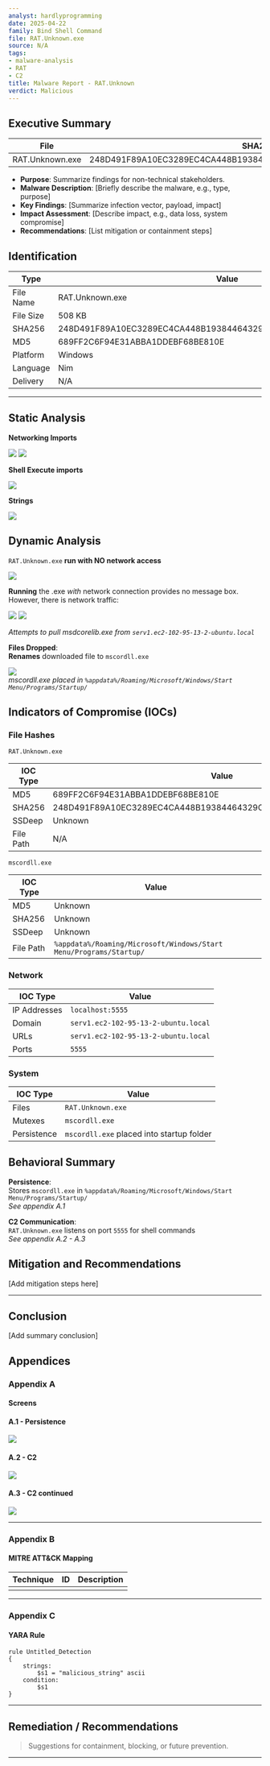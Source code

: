 ```yaml
---
analyst: hardlyprogramming
date: 2025-04-22
family: Bind Shell Command
file: RAT.Unknown.exe
source: N/A
tags:
- malware-analysis
- RAT
- C2
title: Malware Report - RAT.Unknown
verdict: Malicious
---
```


## Executive Summary

| File | SHA256 |
|----|----|
| RAT.Unknown.exe | 248D491F89A10EC3289EC4CA448B19384464329C442BAC395F680C4F3A345C8C |

- **Purpose**: Summarize findings for non-technical stakeholders.
- **Malware Description**: \[Briefly describe the malware, e.g., type, purpose\]
- **Key Findings**: \[Summarize infection vector, payload, impact\]
- **Impact Assessment**: \[Describe impact, e.g., data loss, system compromise\]
- **Recommendations**: \[List mitigation or containment steps\]

## Identification

| Type | Value |
|----|----|
| File Name | RAT.Unknown.exe |
| File Size | 508 KB |
| SHA256 | 248D491F89A10EC3289EC4CA448B19384464329C442BAC395F680C4F3A345C8C |
| MD5 | 689FF2C6F94E31ABBA1DDEBF68BE810E |
| Platform | Windows |
| Language | Nim |
| Delivery | N/A |

------------------------------------------------------------------------

## Static Analysis

**Networking Imports**

![](Sample_Malware_Report-media/6fc48f5b6250611f0f56ef3bca7755a5665f5bc7.png)
![](Sample_Malware_Report-media/d71ca5e585c2deca97b4630380c156c308f9ec6f.png)

**Shell Execute imports**

![](Sample_Malware_Report-media/c1daf0be90d2a5b6e6bf253c8dfbc4f7137f12cd.png)

**Strings**

![](Sample_Malware_Report-media/94cc051d5a7b5a22261a92490523425020986ccd.png)

## Dynamic Analysis

`RAT.Unknown.exe` **run with NO network access**

![](Sample_Malware_Report-media/9b7031540fe50a10db21f8640a164145be53162b.png)

**Running** the .exe *with* network connection provides no message box. However, there is network traffic:

![](Sample_Malware_Report-media/e2fec3654fed4933feda45a75eb551d254d95fd9.png)
![](Sample_Malware_Report-media/83d13cc5452432b89c77ce45ed4a724e0dcb63f5.png)

*Attempts to pull msdcorelib.exe from `serv1.ec2-102-95-13-2-ubuntu.local`*

**Files Dropped**:  
**Renames** downloaded file to `mscordll.exe`

![](Sample_Malware_Report-media/5336c887708e8a750704ce779fcb66383aef662e.png)  
*mscordll.exe placed in `%appdata%/Roaming/Microsoft/Windows/Start Menu/Programs/Startup/`*

## Indicators of Compromise (IOCs)

### File Hashes

`RAT.Unknown.exe`

| IOC Type | Value |
|----|----|
| MD5 | 689FF2C6F94E31ABBA1DDEBF68BE810E |
| SHA256 | 248D491F89A10EC3289EC4CA448B19384464329C442BAC395F680C4F3A345C8C |
| SSDeep | Unknown |
| File Path | N/A |

`mscordll.exe`

| IOC Type | Value |
|----|----|
| MD5 | Unknown |
| SHA256 | Unknown |
| SSDeep | Unknown |
| File Path | `%appdata%/Roaming/Microsoft/Windows/Start Menu/Programs/Startup/` |

### Network

| IOC Type     | Value                                |
|--------------|--------------------------------------|
| IP Addresses | `localhost:5555`                     |
| Domain       | `serv1.ec2-102-95-13-2-ubuntu.local` |
| URLs         | `serv1.ec2-102-95-13-2-ubuntu.local` |
| Ports        | `5555`                               |

### System

| IOC Type    | Value                                     |
|-------------|-------------------------------------------|
| Files       | `RAT.Unknown.exe`                         |
| Mutexes     | `mscordll.exe`                            |
| Persistence | `mscordll.exe` placed into startup folder |

## Behavioral Summary

**Persistence**:  
Stores `mscordll.exe` in `%appdata%/Roaming/Microsoft/Windows/Start Menu/Programs/Startup/`  
*See appendix A.1*

**C2 Communication**:  
`RAT.Unknown.exe` listens on port `5555` for shell commands  
*See appendix A.2 - A.3*

## Mitigation and Recommendations

\[Add mitigation steps here\]

------------------------------------------------------------------------

## Conclusion

\[Add summary conclusion\]

## Appendices

### Appendix A

#### Screens

#### A.1 - Persistence

![](Sample_Malware_Report-media/f7bc3194692b60b84a13ef6af090d6c9d9b1e664.png)

#### A.2 - C2

![](Sample_Malware_Report-media/a9b290b3ce85a2aa5ebc2dc5edb68e855d84b8b7.png)

#### A.3 - C2 continued

![](Sample_Malware_Report-media/3a31ce882b58801059b5a4ad31ea9aa3fe3a44d5.png)

------------------------------------------------------------------------

### Appendix B

#### MITRE ATT&CK Mapping

| Technique | ID  | Description |
|-----------|-----|-------------|
|           |     |             |

------------------------------------------------------------------------

### Appendix C

#### YARA Rule

``` yara
rule Untitled_Detection
{
    strings:
        $s1 = "malicious_string" ascii
    condition:
        $s1
}
```

------------------------------------------------------------------------

## Remediation / Recommendations

> Suggestions for containment, blocking, or future prevention.

------------------------------------------------------------------------

